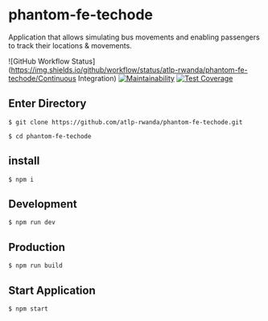 # phantom-fe-techode

Application that allows simulating bus movements and enabling passengers to track their locations & movements. 

![GitHub Workflow Status](https://img.shields.io/github/workflow/status/atlp-rwanda/phantom-fe-techode/Continuous Integration)
[![Maintainability](https://api.codeclimate.com/v1/badges/b2a893093a6c5a09c923/maintainability)](https://codeclimate.com/github/atlp-rwanda/phantom-fe-techode/maintainability)
[![Test Coverage](https://api.codeclimate.com/v1/badges/b2a893093a6c5a09c923/test_coverage)](https://codeclimate.com/github/atlp-rwanda/phantom-fe-techode/test_coverage)
## Enter Directory

```
$ git clone https://github.com/atlp-rwanda/phantom-fe-techode.git 
```
```
$ cd phantom-fe-techode 
```

## install
```
$ npm i 
```

## Development

```
$ npm run dev
```

## Production

```
$ npm run build
```

## Start Application

```
$ npm start
```